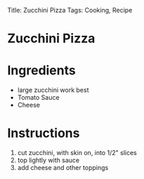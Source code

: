 Title: Zucchini Pizza
Tags: Cooking, Recipe 

# Zucchini Pizza

# Ingredients 

* large zucchini work best
* Tomato Sauce
* Cheese

# Instructions

1. cut zucchini, with skin on, into 1/2" slices
1. top lightly with sauce
1. add cheese and other toppings

